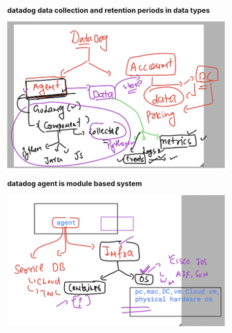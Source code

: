 ### datadog data collection and retention periods in data types 
<img src="d1.png">

### datadog agent is module based system 

<img src="d2.png">

